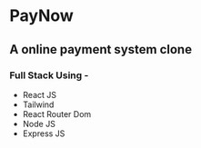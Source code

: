 # PayNow

## A online payment system clone

### Full Stack Using -

- React JS
- Tailwind
- React Router Dom
- Node JS
- Express JS
